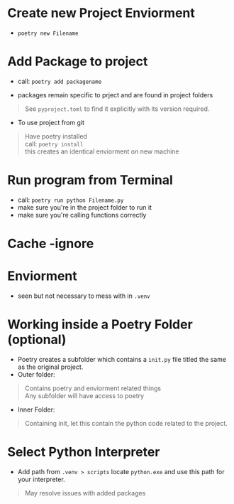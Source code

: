 # Create new Project Enviorment 
- `poetry new Filename` 

# Add Package to project 
- call: `poetry add packagename`

- packages remain specific to prject and are found in project folders 
> See `pyproject.toml` to find it explicitly with its version required.
* To use project from git
> Have poetry installed<br>
call: `poetry install`<br>
this creates an identical enviorment on new machine



# Run program from Terminal 
- call: `poetry run python Filename.py` 
- make sure you're in the project folder to run it 
- make sure you're calling functions correctly 

# Cache -ignore 
# Enviorment
* seen but not necessary to mess with in `.venv`


# Working inside a Poetry Folder (optional)

* Poetry creates a subfolder which contains a `init.py` file titled the same as the original project. 
* Outer folder:
> Contains poetry and enviorment related things <br>
Any subfolder will have access to poetry 

* Inner Folder: 
> Containing init, let this contain the python code related to the project. 


# Select Python Interpreter 
- Add path from `.venv > scripts` locate `python.exe` and use this path for your interpreter.  
> May resolve issues with added packages 

